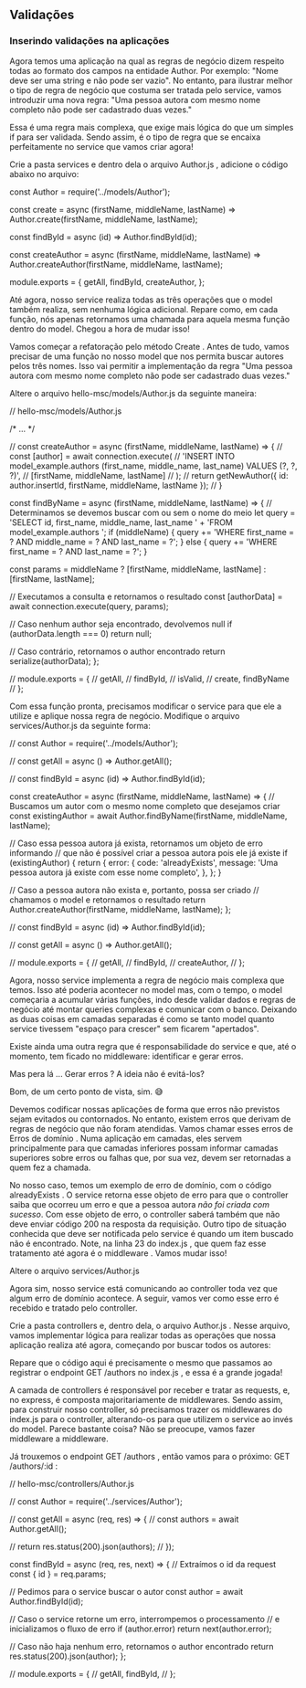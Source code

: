 ## Validações

### Inserindo validações na aplicações

Agora temos uma aplicação na qual as regras de negócio dizem respeito todas ao formato dos campos na entidade Author. Por exemplo: "Nome deve ser uma string e não pode ser vazio". No entanto, para ilustrar melhor o tipo de regra de negócio que costuma ser tratada pelo service, vamos introduzir uma nova regra: "Uma pessoa autora com mesmo nome completo não pode ser cadastrado duas vezes."

Essa é uma regra mais complexa, que exige mais lógica do que um simples if para ser validada. Sendo assim, é o tipo de regra que se encaixa perfeitamente no service que vamos criar agora!

Crie a pasta services e dentro dela o arquivo Author.js , adicione o código abaixo no arquivo:

const Author = require('../models/Author');

const create = async (firstName, middleName, lastName) =>
  Author.create(firstName, middleName, lastName);

const findById = async (id) => Author.findById(id);

const createAuthor = async (firstName, middleName, lastName) =>
  Author.createAuthor(firstName, middleName, lastName);

module.exports = {
  getAll,
  findById,
  createAuthor,
};

Até agora, nosso service realiza todas as três operações que o model também realiza, sem nenhuma lógica adicional. Repare como, em cada função, nós apenas retornamos uma chamada para aquela mesma função dentro do model. Chegou a hora de mudar isso!

Vamos começar a refatoração pelo método Create . Antes de tudo, vamos precisar de uma função no nosso model que nos permita buscar autores pelos três nomes. Isso vai permitir a implementação da regra "Uma pessoa autora com mesmo nome completo não pode ser cadastrado duas vezes."

Altere o arquivo hello-msc/models/Author.js da seguinte maneira:

// hello-msc/models/Author.js

/* ... */

//  const createAuthor = async (firstName, middleName, lastName) => {
//    const [author] = await connection.execute(
//      'INSERT INTO model_example.authors (first_name, middle_name, last_name) VALUES (?, ?, ?)',
//      [firstName, middleName, lastName]
//    );
//    return getNewAuthor({ id: author.insertId, firstName, middleName, lastName });
//  }

const findByName = async (firstName, middleName, lastName) => {
  // Determinamos se devemos buscar com ou sem o nome do meio
  let query = 'SELECT id, first_name, middle_name, last_name ' +
              'FROM model_example.authors ';
    if (middleName) {
      query += 'WHERE first_name = ? AND middle_name = ? AND last_name = ?';
    } else {
      query += 'WHERE first_name = ? AND last_name = ?';
    }

  const params = middleName ? [firstName, middleName, lastName] : [firstName, lastName];

  // Executamos a consulta e retornamos o resultado
  const [authorData] = await connection.execute(query, params);

  // Caso nenhum author seja encontrado, devolvemos null
  if (authorData.length === 0) return null;

  // Caso contrário, retornamos o author encontrado
  return serialize(authorData);
};

// module.exports = {
//   getAll,
//   findById,
//   isValid,
//   create,
    findByName
// };

Com essa função pronta, precisamos modificar o service para que ele a utilize e aplique nossa regra de negócio. Modifique o arquivo services/Author.js da seguinte forma:

// const Author = require('../models/Author');

// const getAll = async () => Author.getAll();

// const findById = async (id) => Author.findById(id);

const createAuthor = async (firstName, middleName, lastName) => {
  // Buscamos um autor com o mesmo nome completo que desejamos criar
  const existingAuthor = await Author.findByName(firstName, middleName, lastName);

  // Caso essa pessoa autora já exista, retornamos um objeto de erro informando
  // que não é possível criar a pessoa autora pois ele já existe
  if (existingAuthor) {
    return {
      error: {
        code: 'alreadyExists',
        message: 'Uma pessoa autora já existe com esse nome completo',
      },
    };
  }

  // Caso a pessoa autora não exista e, portanto, possa ser criado
  // chamamos o model e retornamos o resultado
  return Author.createAuthor(firstName, middleName, lastName);
};

// const findById = async (id) => Author.findById(id);

// const getAll = async () => Author.getAll();

// module.exports = {
//   getAll,
//   findById,
//   createAuthor,
// };


Agora, nosso service implementa a regra de negócio mais complexa que temos. Isso até poderia acontecer no model mas, com o tempo, o model começaria a acumular várias funções, indo desde validar dados e regras de negócio até montar queries complexas e comunicar com o banco. Deixando as duas coisas em camadas separadas é como se tanto model quanto service tivessem "espaço para crescer" sem ficarem "apertados".

Existe ainda uma outra regra que é responsabilidade do service e que, até o momento, tem ficado no middleware: identificar e gerar erros.

Mas pera lá ... Gerar erros ? A ideia não é evitá-los?

Bom, de um certo ponto de vista, sim. 😅

Devemos codificar nossas aplicações de forma que erros não previstos sejam evitados ou contornados. No entanto, existem erros que derivam de regras de negócio que não foram atendidas. Vamos chamar esses erros de Erros de domínio . Numa aplicação em camadas, eles servem principalmente para que camadas inferiores possam informar camadas superiores sobre erros ou falhas que, por sua vez, devem ser retornadas a quem fez a chamada.

No nosso caso, temos um exemplo de erro de domínio, com o código alreadyExists . O service retorna esse objeto de erro para que o controller saiba que ocorreu um erro e que a pessoa autora *não foi criada com sucesso*. Com esse objeto de erro, o controller saberá também que não deve enviar código 200 na resposta da requisição. Outro tipo de situação conhecida que deve ser notificada pelo service é quando um item buscado não é encontrado. Note, na linha 23 do index.js , que quem faz esse tratamento até agora é o middleware . Vamos mudar isso!

Altere o arquivo services/Author.js

Agora sim, nosso service está comunicando ao controller toda vez que algum erro de domínio acontece. A seguir, vamos ver como esse erro é recebido e tratado pelo controller.

Crie a pasta controllers e, dentro dela, o arquivo Author.js . Nesse arquivo, vamos implementar lógica para realizar todas as operações que nossa aplicação realiza até agora, começando por buscar todos os autores:

Repare que o código aqui é precisamente o mesmo que passamos ao registrar o endpoint GET /authors no index.js , e essa é a grande jogada!

A camada de controllers é responsável por receber e tratar as requests, e, no express, é composta majoritariamente de middlewares. Sendo assim, para construir nosso controller, só precisamos trazer os middlewares do index.js para o controller, alterando-os para que utilizem o service ao invés do model. Parece bastante coisa? Não se preocupe, vamos fazer middleware a middleware.

Já trouxemos o endpoint GET /authors , então vamos para o próximo: GET /authors/:id :

// hello-msc/controllers/Author.js

// const Author = require('../services/Author');

// const getAll = async (req, res) => {
//   const authors = await Author.getAll();

//   return res.status(200).json(authors);
// });

const findById = async (req, res, next) => {
  // Extraímos o id da request
  const { id } = req.params;

  // Pedimos para o service buscar o autor
  const author = await Author.findById(id);

  // Caso o service retorne um erro, interrompemos o processamento
  // e inicializamos o fluxo de erro
  if (author.error) return next(author.error);

  // Caso não haja nenhum erro, retornamos o author encontrado
  return res.status(200).json(author);
};

// module.exports = {
//   getAll,
    findById,
// };